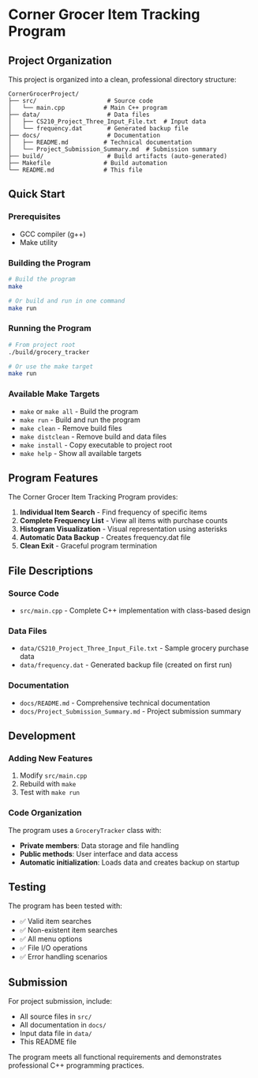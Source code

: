 # Corner Grocer Item Tracking Program

## Project Organization

This project is organized into a clean, professional directory structure:

```
CornerGrocerProject/
├── src/                    # Source code
│   └── main.cpp           # Main C++ program
├── data/                   # Data files
│   ├── CS210_Project_Three_Input_File.txt  # Input data
│   └── frequency.dat       # Generated backup file
├── docs/                   # Documentation
│   ├── README.md          # Technical documentation
│   └── Project_Submission_Summary.md  # Submission summary
├── build/                  # Build artifacts (auto-generated)
├── Makefile               # Build automation
└── README.md              # This file
```

## Quick Start

### Prerequisites
- GCC compiler (g++)
- Make utility

### Building the Program
```bash
# Build the program
make

# Or build and run in one command
make run
```

### Running the Program
```bash
# From project root
./build/grocery_tracker

# Or use the make target
make run
```

### Available Make Targets
- `make` or `make all` - Build the program
- `make run` - Build and run the program
- `make clean` - Remove build files
- `make distclean` - Remove build and data files
- `make install` - Copy executable to project root
- `make help` - Show all available targets

## Program Features

The Corner Grocer Item Tracking Program provides:

1. **Individual Item Search** - Find frequency of specific items
2. **Complete Frequency List** - View all items with purchase counts
3. **Histogram Visualization** - Visual representation using asterisks
4. **Automatic Data Backup** - Creates frequency.dat file
5. **Clean Exit** - Graceful program termination

## File Descriptions

### Source Code
- `src/main.cpp` - Complete C++ implementation with class-based design

### Data Files
- `data/CS210_Project_Three_Input_File.txt` - Sample grocery purchase data
- `data/frequency.dat` - Generated backup file (created on first run)

### Documentation
- `docs/README.md` - Comprehensive technical documentation
- `docs/Project_Submission_Summary.md` - Project submission summary

## Development

### Adding New Features
1. Modify `src/main.cpp`
2. Rebuild with `make`
3. Test with `make run`

### Code Organization
The program uses a `GroceryTracker` class with:
- **Private members**: Data storage and file handling
- **Public methods**: User interface and data access
- **Automatic initialization**: Loads data and creates backup on startup

## Testing

The program has been tested with:
- ✅ Valid item searches
- ✅ Non-existent item searches
- ✅ All menu options
- ✅ File I/O operations
- ✅ Error handling scenarios

## Submission

For project submission, include:
- All source files in `src/`
- All documentation in `docs/`
- Input data file in `data/`
- This README file

The program meets all functional requirements and demonstrates professional C++ programming practices.
